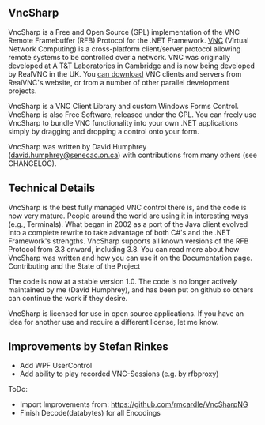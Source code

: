 VncSharp
--------

VncSharp is a Free and Open Source (GPL) implementation of the VNC Remote Framebuffer (RFB) Protocol for the .NET Framework. [VNC] (Virtual Network Computing) is a cross-platform client/server protocol allowing remote systems to be controlled over a network. VNC was originally developed at A
T&T Laboratories in Cambridge and is now being developed by RealVNC in the UK. You [can download] VNC clients and servers from RealVNC's website, or from a number of other parallel development projects.

VncSharp is a VNC Client Library and custom Windows Forms Control. VncSharp is also Free Software, released under the GPL. You can freely use VncSharp to bundle VNC functionality into your own .NET applications simply by dragging and dropping a control onto your form.

VncSharp was written by David Humphrey (david.humphrey@senecac.on.ca) with contributions from many others (see CHANGELOG).

Technical Details
-----------------

VncSharp is the best fully managed VNC control there is, and the code is now very mature. People around the world are using it in interesting ways (e.g., Terminals). What began in 2002 as a port of the Java client evolved into a complete rewrite to take advantage of both C#'s and the .NET Framework's strengths. VncSharp supports all known versions of the RFB Protocol from 3.3 onward, including 3.8. You can read more about how VncSharp was written and how you can use it on the Documentation page.
Contributing and the State of the Project

The code is now at a stable version 1.0.  The code is no longer actively maintained by me (David Humphrey), and has been put on github so others can continue the work if they desire.

VncSharp is licensed for use in open source applications. If you have an idea for another use and require a different license, let me know.

  [VNC]: http://www.realvnc.com/
  [can download]: http://www.realvnc.com/download.html

Improvements by Stefan Rinkes
-----------------

- Add WPF UserControl
- Add ability to play recorded VNC-Sessions (e.g. by rfbproxy)

ToDo:

- Import Improvements from: https://github.com/rmcardle/VncSharpNG
- Finish Decode(databytes) for all Encodings